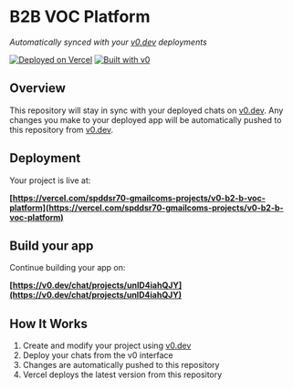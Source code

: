 # B2B VOC Platform

*Automatically synced with your [v0.dev](https://v0.dev) deployments*

[![Deployed on Vercel](https://img.shields.io/badge/Deployed%20on-Vercel-black?style=for-the-badge&logo=vercel)](https://vercel.com/spddsr70-gmailcoms-projects/v0-b2-b-voc-platform)
[![Built with v0](https://img.shields.io/badge/Built%20with-v0.dev-black?style=for-the-badge)](https://v0.dev/chat/projects/unlD4iahQJY)

## Overview

This repository will stay in sync with your deployed chats on [v0.dev](https://v0.dev).
Any changes you make to your deployed app will be automatically pushed to this repository from [v0.dev](https://v0.dev).

## Deployment

Your project is live at:

**[https://vercel.com/spddsr70-gmailcoms-projects/v0-b2-b-voc-platform](https://vercel.com/spddsr70-gmailcoms-projects/v0-b2-b-voc-platform)**

## Build your app

Continue building your app on:

**[https://v0.dev/chat/projects/unlD4iahQJY](https://v0.dev/chat/projects/unlD4iahQJY)**

## How It Works

1. Create and modify your project using [v0.dev](https://v0.dev)
2. Deploy your chats from the v0 interface
3. Changes are automatically pushed to this repository
4. Vercel deploys the latest version from this repository